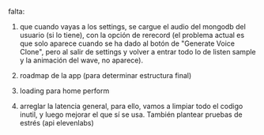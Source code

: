 falta: 

1. que cuando vayas a los settings, se cargue el audio del mongodb del usuario (si lo tiene), con la opción de rerecord (el problema actual es que solo aparece cuando se ha dado al botón de "Generate Voice Clone", pero al salir de settings y volver a entrar todo lo de listen sample y la animación del wave, no aparece). 

2. roadmap de la app (para determinar estructura final)

3. loading para home perform

4. arreglar la latencia general, para ello, vamos a limpiar todo el codigo inutil, y luego mejorar el que sí se usa. También plantear pruebas de estrés (api elevenlabs)


